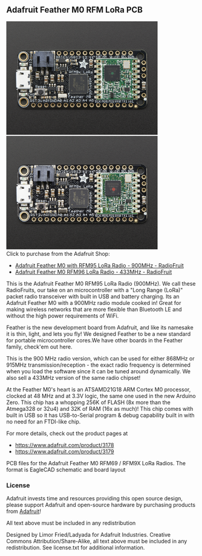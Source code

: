 ## Adafruit Feather M0 RFM LoRa PCB
<a href="http://www.adafruit.com/products/3178"><img src="assets/3178.jpg?raw=true" width="400px"></a>&nbsp; <a href="http://www.adafruit.com/products/3179"><img src="assets/3179.jpg?raw=true" width="400px"></a><br />
Click to purchase from the Adafruit Shop:
- [Adafruit Feather M0 with RFM95 LoRa Radio - 900MHz - RadioFruit](https://www.adafruit.com/product/3178)
- [Adafruit Feather M0 RFM96 LoRa Radio - 433MHz - RadioFruit](https://www.adafruit.com/product/3179)

This is the Adafruit Feather M0 RFM95 LoRa Radio (900MHz). We call these RadioFruits, our take on an microcontroller with a "Long Range (LoRa)" packet radio transceiver with built in USB and battery charging. Its an Adafruit Feather M0 with a 900MHz radio module cooked in! Great for making wireless networks that are more flexible than Bluetooth LE and without the high power requirements of WiFi.

Feather is the new development board from Adafruit, and like its namesake it is thin, light, and lets you fly! We designed Feather to be a new standard for portable microcontroller cores.We have other boards in the Feather family, check'em out here.

This is the 900 MHz radio version, which can be used for either 868MHz or 915MHz transmission/reception - the exact radio frequency is determined when you load the software since it can be tuned around dynamically. We also sell a 433MHz version of the same radio chipset!

At the Feather M0's heart is an ATSAMD21G18 ARM Cortex M0 processor, clocked at 48 MHz and at 3.3V logic, the same one used in the new Arduino Zero. This chip has a whopping 256K of FLASH (8x more than the Atmega328 or 32u4) and 32K of RAM (16x as much)! This chip comes with built in USB so it has USB-to-Serial program & debug capability built in with no need for an FTDI-like chip.

For more details, check out the product pages at

  * https://www.adafruit.com/product/3178
  * https://www.adafruit.com/product/3179
  
PCB files for the Adafruit Feather M0 RFM69 / RFM9X LoRa Radios. The format is EagleCAD schematic and board layout

### License

Adafruit invests time and resources providing this open source design, please support Adafruit and open-source hardware by purchasing products from [Adafruit](https://www.adafruit.com)!

All text above must be included in any redistribution

Designed by Limor Fried/Ladyada for Adafruit Industries.
Creative Commons Attribution/Share-Alike, all text above must be included in any redistribution. 
See license.txt for additional information.
